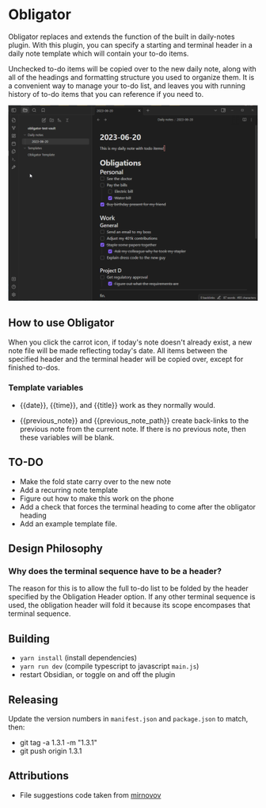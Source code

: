 # Obligator

Obligator replaces and extends the function of the built in daily-notes plugin.
With this plugin, you can specify a starting and terminal header in a daily
note template which will contain your to-do items.

Unchecked to-do items will be copied over to the new daily note, along with all
of the headings and formatting structure you used to organize them. It is a
convenient way to manage your to-do list, and leaves you with running history
of to-do items that you can reference if you need to.

![](preview.gif)

## How to use Obligator

When you click the carrot icon, if today's note doesn't already exist, a new
note file will be made reflecting today's date. All items between the specified
header and the terminal header will be copied over, except for finished to-dos.

### Template variables
 * {{date}}, {{time}}, and {{title}} work as they normally would.


 * {{previous_note}} and {{previous_note_path}} create back-links to the
   previous note from the current note. If there is no previous note, then
   these variables will be blank.

## TO-DO
* Make the fold state carry over to the new note
* Add a recurring note template
* Figure out how to make this work on the phone
* Add a check that forces the terminal heading to come after the obligator
heading
* Add an example template file.

## Design Philosophy
### Why does the terminal sequence have to be a header?
The reason for this is to allow the full to-do list to be folded by the header
specified by the Obligation Header option. If any other terminal sequence is
used, the obligation header will fold it because its scope encompases that
terminal sequence.

## Building
* `yarn install` (install dependencies)
* `yarn run dev` (compile typescript to javascript `main.js`)
* restart Obsidian, or toggle on and off the plugin

## Releasing
Update the version numbers in `manifest.json` and `package.json` to match, then:
* git tag -a 1.3.1 -m "1.3.1"
* git push origin 1.3.1

## Attributions
* File suggestions code taken from [mirnovov](https://github.com/mirnovov/obsidian-homepage/blob/main/src/suggest.ts)
